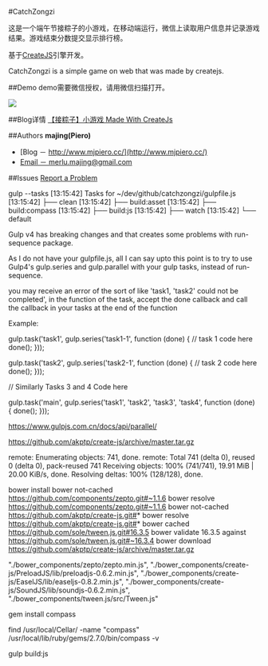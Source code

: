 #CatchZongzi

这是一个端午节接粽子的小游戏，在移动端运行，微信上读取用户信息并记录游戏结果。游戏结束分数提交显示排行榜。

基于[CreateJS](http://www.createjs.com/)引擎开发。

CatchZongzi is a simple game on web that was made by createjs.

##Demo
demo需要微信授权，请用微信扫描打开。

<img src="http://pan.baidu.com/share/qrcode?w=150&h=150&url=http://web.mob.com/wechat/catchzongzi/index.php">

##Blog详情
[【接粽子】小游戏 Made With CreateJs](http://www.mjpiero.cc/2016/10/21/%E3%80%90%E6%8E%A5%E7%B2%BD%E5%AD%90%E3%80%91%E5%B0%8F%E6%B8%B8%E6%88%8F-Made-With-CreateJs/)

##Authors
**majing(Piero)**
- [Blog － http://www.mjpiero.cc/](http://www.mjpiero.cc/)
- [Email － merlu.majing@gmail.com](http://merlu.majing@gmail.com)

##Issues
[Report a Problem](https://github.com/MJPiero/catchzongzi/issues)


gulp --tasks
[13:15:42] Tasks for ~/dev/github/catchzongzi/gulpfile.js
[13:15:42] ├── clean
[13:15:42] ├── build:asset
[13:15:42] ├── build:compass
[13:15:42] ├── build:js
[13:15:42] ├── watch
[13:15:42] └── default


Gulp v4 has breaking changes and that creates some problems with run-sequence package.

As I do not have your gulpfile.js, all I can say upto this point is to try to use Gulp4's gulp.series and gulp.parallel with your gulp tasks, instead of run-sequence.

you may receive an error of the sort of like 'task1, 'task2' could not be completed', in the function of the task, accept the done callback and call the callback in your tasks at the end of the function

Example:

gulp.task('task1', gulp.series('task1-1', function (done) {
   // task 1 code here
    done();
}));

gulp.task('task2', gulp.series('task2-1', function (done) {
   // task 2 code here
    done();
}));

// Similarly Tasks 3 and 4 Code here

gulp.task('main', gulp.series('task1', 'task2', 'task3', 'task4', function (done) {
    done();
}));



https://www.gulpjs.com.cn/docs/api/parallel/


https://github.com/akptp/create-js/archive/master.tar.gz


remote: Enumerating objects: 741, done.
remote: Total 741 (delta 0), reused 0 (delta 0), pack-reused 741
Receiving objects: 100% (741/741), 19.91 MiB | 20.00 KiB/s, done.
Resolving deltas: 100% (128/128), done.

bower install
bower not-cached    https://github.com/components/zepto.git#~1.1.6
bower resolve       https://github.com/components/zepto.git#~1.1.6
bower not-cached    https://github.com/akptp/create-js.git#*
bower resolve       https://github.com/akptp/create-js.git#*
bower cached        https://github.com/sole/tween.js.git#16.3.5
bower validate      16.3.5 against https://github.com/sole/tween.js.git#~16.3.4
bower download      https://github.com/akptp/create-js/archive/master.tar.gz


"./bower_components/zepto/zepto.min.js",
"./bower_components/create-js/PreloadJS/lib/preloadjs-0.6.2.min.js",
"./bower_components/create-js/EaselJS/lib/easeljs-0.8.2.min.js",
"./bower_components/create-js/SoundJS/lib/soundjs-0.6.2.min.js",
"./bower_components/tween.js/src/Tween.js"


gem install compass


find /usr/local/Cellar/ -name "compass"
/usr/local/lib/ruby/gems/2.7.0/bin/compass -v 

gulp build:js

